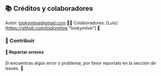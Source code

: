  


## 📚 Créditos y colaboradores
Autor: [lookymlive@gmail.com](mailto:lookymlive@gmail.com) 👨‍💻
Colaboradores: [Luis](https://github.com/lookymlive "lookymlive"] 👥


### 📝 Contribuir


#### 🐞 Reportar errores
Si encuentras algún error o problema, por favor reportalo en la sección de issues. 📣